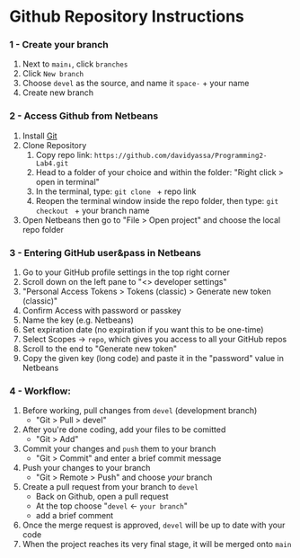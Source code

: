 # Github Repository Instructions

### 1 - Create your branch
1. Next to `main↓`, click `branches`
2. Click `New branch`
3. Choose `devel` as the source, and name it `space-` + your name
4. Create new branch

### 2 - Access Github from Netbeans
1. Install [Git](https://github.com/git-for-windows/git/releases/download/v2.51.0.windows.2/Git-2.51.0.2-64-bit.exe)
2. Clone Repository
     1. Copy repo link: `https://github.com/davidyassa/Programming2-Lab4.git`
     2. Head to a folder of your choice and within the folder: "Right click > open in terminal"
     3. In the terminal, type: `git clone ` + repo link
     4. Reopen the terminal window inside the repo folder, then type: `git checkout ` + your branch name
3. Open Netbeans then go to "File > Open project" and choose the local repo folder

### 3 - Entering GitHub user&pass in Netbeans

1. Go to your GitHub profile settings in the top right corner
2. Scroll down on the left pane to "<> developer settings"
3. "Personal Access Tokens > Tokens (classic) > Generate new token (classic)"
4. Confirm Access with password or passkey
5. Name the key (e.g. Netbeans)
6. Set expiration date (no expiration if you want this to be one-time)
7. Select Scopes → `repo`, which gives you access to all your GitHub repos
8. Scroll to the end to "Generate new token"
9. Copy the given key (long code) and paste it in the "password" value in Netbeans


### 4 - Workflow:  
1. Before working, pull changes from `devel`  (development branch)
    - "Git > Pull > devel"
2. After you're done coding, add your files to be comitted
    - "Git > Add"
3. Commit your changes and `push` them to your branch 
    - "Git > Commit" and enter a brief commit message
4. Push your changes to your branch  
    - "Git > Remote > Push" and choose _your_ branch
5. Create a pull request from your branch to `devel`
    - Back on Github, open a pull request
    - At the top choose "`devel` ← `your branch`"
    - add a brief comment
7. Once the merge request is approved, `devel` will be up to date with your code
8. When the project reaches its very final stage, it will be merged onto `main`